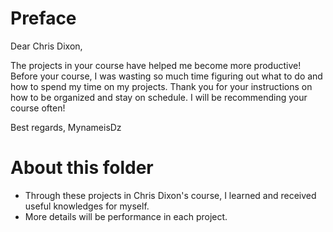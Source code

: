 # Preface
Dear Chris Dixon,

The projects in your course have helped me become more productive! Before your course, I was wasting so much time figuring out what to do and how to spend my time on my projects. Thank you for your instructions on how to be organized and stay on schedule. I will be recommending your course often!

Best regards,
MynameisDz

# About this folder
- Through these projects in Chris Dixon's course, I learned and received useful knowledges for myself.
- More details will be performance in each project.
